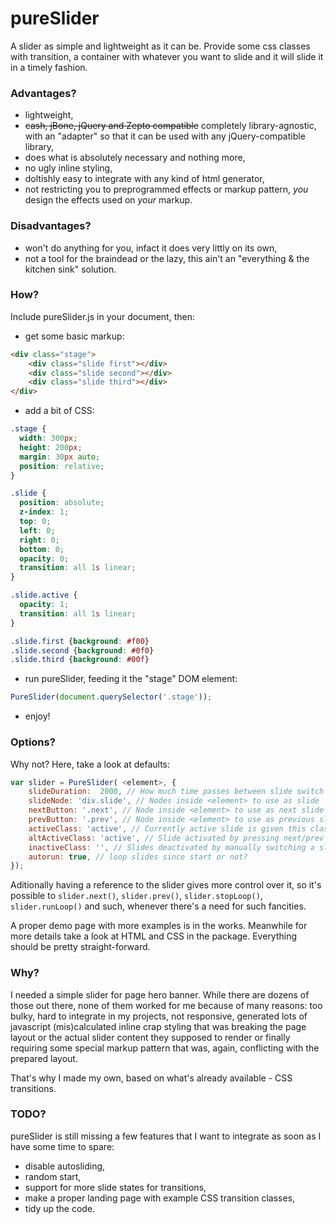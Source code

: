 # pureSlider
A slider as simple and lightweight as it can be. Provide some css classes with transition, a container with whatever you want to slide and it will slide it in a timely fashion.

### Advantages?
- lightweight,
- ~~cash, jBone, jQuery and Zepto compatible~~ completely library-agnostic, with an "adapter" so that it can be used with any jQuery-compatible library,
- does what is absolutely necessary and nothing more,
- no ugly inline styling,
- doltishly easy to integrate with any kind of html generator,
- not restricting you to preprogrammed effects or markup pattern, *you* design the effects used on *your* markup.

### Disadvantages?
- won't do anything for you, infact it does very littly on its own,
- not a tool for the braindead or the lazy, this ain't an "everything & the kitchen sink" solution.

### How?
Include pureSlider.js in your document, then:
- get some basic markup:
```html
<div class="stage">
	<div class="slide first"></div>
	<div class="slide second"></div>
	<div class="slide third"></div>
</div>
```
- add a bit of CSS:
```css
.stage {
  width: 300px;
  height: 200px;
  margin: 30px auto;
  position: relative;
}

.slide {
  position: absolute;
  z-index: 1;
  top: 0;
  left: 0;
  right: 0;
  bottom: 0;
  opacity: 0;
  transition: all 1s linear;
}

.slide.active {
  opacity: 1;
  transition: all 1s linear;
}

.slide.first {background: #f00}
.slide.second {background: #0f0}
.slide.third {background: #00f}
```

- run pureSlider, feeding it the "stage" DOM element:
```javascript
PureSlider(document.querySelector('.stage'));
```

- enjoy!

### Options?
Why not? Here, take a look at defaults:
```javascript
var slider = PureSlider( <element>, {
	slideDuration:  2000, // How much time passes between slide switch
	slideNode: 'div.slide', // Nodes inside <element> to use as slide
	nextButton: '.next', // Node inside <element> to use as next slide button
	prevButton: '.prev', // Node inside <element> to use as previous slide button
	activeClass: 'active', // Currently active slide is given this class
	altActiveClass: 'active', // Slide activated by pressing next/prev button is given this class
	inactiveClass: '', // Slides deactivated by manually switching a slide are given this class
	autorun: true, // loop slides since start or not?
});
```
Aditionally having a reference to the slider gives more control over it, so it's possible to `slider.next()`, `slider.prev()`, `slider.stopLoop()`, `slider.runLoop()` and such, whenever there's a need for such fancities.

A proper demo page with more examples is in the works. Meanwhile for more details take a look at HTML and CSS in the package. Everything should be pretty straight-forward.

### Why?
I needed a simple slider for page hero banner. While there are dozens of those out there, none of them worked for me because of many reasons: too bulky, hard to integrate in my projects, not responsive, generated lots of javascript (mis)calculated inline crap styling that was breaking the page layout or the actual slider content they supposed to render or finally requiring some special markup pattern that was, again, conflicting with the prepared layout.

That's why I made my own, based on what's already available - CSS transitions.

### TODO?
pureSlider is still missing a few features that I want to integrate as soon as I have some time to spare:
- disable autosliding,
- random start,
- support for more slide states for transitions,
- make a proper landing page with example CSS transition classes,
- tidy up the code.
